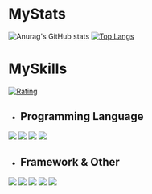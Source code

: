 # MyStats
![Anurag's GitHub stats](https://github-readme-stats.vercel.app/api?username=itc-s22020&show_icons=true&hide=contribs&count_private=true&hide_rank=True&line_height=24&bg_color=60,fdfbfb,ebedee&title_color=20a7cf&text_color=20a7cf%hide_border=False)
[![Top Langs](https://github-readme-stats.vercel.app/api/top-langs/?username=itc-s22020&hide=shell,css,html&layout=compact&card_width=304&bg_color=60,fdfbfb,ebedee&title_color=20a7cf&text_color=20a7cf%hide_border=False)](https://github.com/anuraghazra/github-readme-stats)

# MySkills
[![Rating](https://badgen.org/img/atcoder/itc_suzuki/rating/algorithm?style=for-the-badge)](https://atcoder.jp/users/itc_suzuki?contestType=algo)

- ## Programming Language
<img src="https://img.shields.io/badge/-Dart-1BACF7.svg?logo=Dart&style=for-the-badge"> <img src="https://img.shields.io/badge/-Kotlin-e6e6fa.svg?logo=kotlin&style=for-the-badge"> <img src="https://img.shields.io/badge/-Javascript-aaaaaa.svg?logo=javascript&style=for-the-badge"> <img src="https://img.shields.io/badge/-Php-00003f.svg?logo=php&style=for-the-badge">

- ## Framework & Other
<img src="https://img.shields.io/badge/-Flutter-02569B.svg?logo=flutter&style=for-the-badge"> <img src="https://img.shields.io/badge/-Gladle-b0c4de.svg?logo=Gradle&style=for-the-badge">  <img src="https://img.shields.io/badge/-Node.js-afffaf.svg?logo=Node.js&style=for-the-badge"> <img src="https://img.shields.io/badge/-Next.js-000000.svg?logo=Next.js&style=for-the-badge"> <img src="https://img.shields.io/badge/-React-111111.svg?logo=react&style=for-the-badge"> 
